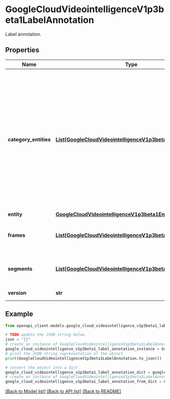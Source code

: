 # GoogleCloudVideointelligenceV1p3beta1LabelAnnotation

Label annotation.

## Properties

Name | Type | Description | Notes
------------ | ------------- | ------------- | -------------
**category_entities** | [**List[GoogleCloudVideointelligenceV1p3beta1Entity]**](GoogleCloudVideointelligenceV1p3beta1Entity.md) | Common categories for the detected entity. For example, when the label is &#x60;Terrier&#x60;, the category is likely &#x60;dog&#x60;. And in some cases there might be more than one categories e.g., &#x60;Terrier&#x60; could also be a &#x60;pet&#x60;. | [optional] 
**entity** | [**GoogleCloudVideointelligenceV1p3beta1Entity**](GoogleCloudVideointelligenceV1p3beta1Entity.md) |  | [optional] 
**frames** | [**List[GoogleCloudVideointelligenceV1p3beta1LabelFrame]**](GoogleCloudVideointelligenceV1p3beta1LabelFrame.md) | All video frames where a label was detected. | [optional] 
**segments** | [**List[GoogleCloudVideointelligenceV1p3beta1LabelSegment]**](GoogleCloudVideointelligenceV1p3beta1LabelSegment.md) | All video segments where a label was detected. | [optional] 
**version** | **str** | Feature version. | [optional] 

## Example

```python
from openapi_client.models.google_cloud_videointelligence_v1p3beta1_label_annotation import GoogleCloudVideointelligenceV1p3beta1LabelAnnotation

# TODO update the JSON string below
json = "{}"
# create an instance of GoogleCloudVideointelligenceV1p3beta1LabelAnnotation from a JSON string
google_cloud_videointelligence_v1p3beta1_label_annotation_instance = GoogleCloudVideointelligenceV1p3beta1LabelAnnotation.from_json(json)
# print the JSON string representation of the object
print(GoogleCloudVideointelligenceV1p3beta1LabelAnnotation.to_json())

# convert the object into a dict
google_cloud_videointelligence_v1p3beta1_label_annotation_dict = google_cloud_videointelligence_v1p3beta1_label_annotation_instance.to_dict()
# create an instance of GoogleCloudVideointelligenceV1p3beta1LabelAnnotation from a dict
google_cloud_videointelligence_v1p3beta1_label_annotation_from_dict = GoogleCloudVideointelligenceV1p3beta1LabelAnnotation.from_dict(google_cloud_videointelligence_v1p3beta1_label_annotation_dict)
```
[[Back to Model list]](../README.md#documentation-for-models) [[Back to API list]](../README.md#documentation-for-api-endpoints) [[Back to README]](../README.md)


